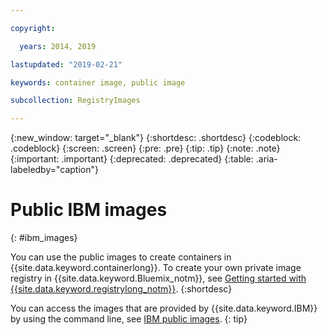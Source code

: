 ```yaml
---

copyright:

  years: 2014, 2019

lastupdated: "2019-02-21"

keywords: container image, public image

subcollection: RegistryImages

---
```


{:new_window: target="_blank"}
{:shortdesc: .shortdesc}
{:codeblock: .codeblock}
{:screen: .screen}
{:pre: .pre}
{:tip: .tip}
{:note: .note}
{:important: .important}
{:deprecated: .deprecated}
{:table: .aria-labeledby="caption"}

# Public IBM images
{: #ibm_images}

You can use the public images to create containers in {{site.data.keyword.containerlong}}. To create your own private image registry in {{site.data.keyword.Bluemix_notm}}, see [Getting started with {{site.data.keyword.registrylong_notm}}](/docs/services/Registry?topic=registry-index#index).
{:shortdesc}

You can access the images that are provided by {{site.data.keyword.IBM}} by using the command line, see [IBM public images](/docs/services/Registry?topic=registry-public_images#public_images).
{: tip}
